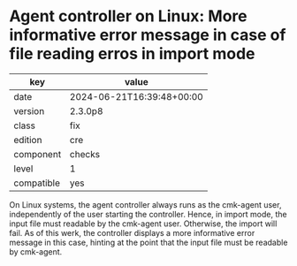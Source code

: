 [//]: # (werk v2)
# Agent controller on Linux: More informative error message in case of file reading erros in import mode

key        | value
---------- | ---
date       | 2024-06-21T16:39:48+00:00
version    | 2.3.0p8
class      | fix
edition    | cre
component  | checks
level      | 1
compatible | yes

On Linux systems, the agent controller always runs as the cmk-agent user, independently of the user
starting the controller. Hence, in import mode, the input file must readable by the cmk-agent user.
Otherwise, the import will fail. As of this werk, the controller displays a more informative error
message in this case, hinting at the point that the input file must be readable by cmk-agent.
